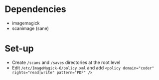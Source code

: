 # Dependencies
- imagemagick
- scanimage (sane)

# Set-up
- Create `/scans` and `/saves` directories at the root level
- Edit `/etc/ImageMagick-6/policy.xml` and add `<policy domain="coder" rights="read|write" pattern="PDF" />`
